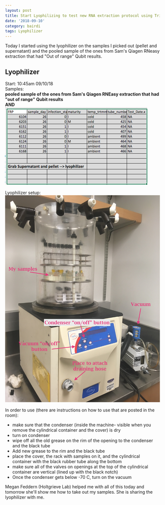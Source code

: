 ```yaml
---
layout: post
title: Start Lyophilizing to test new RNA extraction protocol using Tri-reagent
date: '2018-09-10'
category: bairdi
tags: Lyophilizer
---
```

Today I started using the lyophilizer on the samples I picked out (pellet and supernatant) and the pooled sample of the ones from Sam's Qiagen RNeasy extraction that had "Out of range" Qubit results. 

## Lyophilizer
Start: 10:45am 09/10/18       
Samples:      
**pooled sample of the ones from Sam's Qiagen RNEasy extraction that had "out of range" Qubit results**     
**AND**        
![img](../notebook-images/samples-for-lyophilizer.png)     
   
Lyophilizer setup:    
![img](../notebook-images/lyophilizer.JPG)

In order to use (there are instructions on how to use that are posted in the room):     
- make sure that the condenser (inside the machine- visible when you remove the cylindrical container and the cover) is dry
- turn on condenser
- wipe off all the old grease on the rim of the opening to the condenser and the black tube 
- Add new grease to the rim and the black tube
- place the cover, the rack with samples on it, and the cylindrical container with the black rubber tube along the bottom 
- make sure all of the valves on openings at the top of the cylindrical container are vertical (lined up with the black notch)
- Once the condenser gets below -70 C, turn on the vacuum


Megan Feddern (Holtgrieve Lab) helped me with all of this today and tomorrow she'll show me how to take out my samples. She is sharing the lyophilizer with me. 

